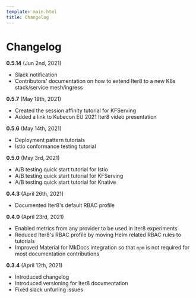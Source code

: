 ```yaml
---
template: main.html
title: Changelog
---
```


# Changelog

**0.5.14** (Jun 2nd, 2021)

* Slack notification
* Contributors' documentation on how to extend Iter8 to a new K8s stack/service mesh/ingress

**0.5.7** (May 19th, 2021)

* Created the session affinity tutorial for KFServing
* Added a link to Kubecon EU 2021 Iter8 video presentation

**0.5.6** (May 14th, 2021)

* Deployment pattern tutorials
* Istio conformance testing tutorial

**0.5.0** (May 3rd, 2021)

* A/B testing quick start tutorial for Istio
* A/B testing quick start tutorial for KFServing
* A/B testing quick start tutorial for Knative

**0.4.3** (April 26th, 2021)

* Documented Iter8's default RBAC profile

**0.4.0** (April 23rd, 2021)

* Enabled metrics from any provider to be used in Iter8 experiments
* Reduced Iter8's RBAC profile by moving Helm related RBAC rules to tutorials
* Improved Material for MkDocs integration so that `npm` is not required for most documentation contributions

**0.3.4** (April 12th, 2021)

* Introduced changelog
* Introduced versioning for Iter8 documentation
* Fixed slack unfurling issues